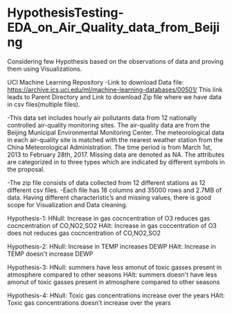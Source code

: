 # HypothesisTesting-EDA_on_Air_Quality_data_from_Beijing
Considering few Hypothesis based on the observations of data and proving them using Visualizations. 


UCI Machine Learning Repository
-Link to download Data file: https://archive.ics.uci.edu/ml/machine-learning-databases/00501/
This link leads to Parent Directory and Link to download Zip file where we have data in csv files(multiple files).

-This data set includes hourly air pollutants data from 12 nationally controlled air-quality monitoring sites. The air-quality data are from the Beijing Municipal Environmental Monitoring Center. The meteorological data in each air-quality site is matched with the nearest weather station from the China Meteorological Administration. The time period is from March 1st, 2013 to February 28th, 2017. Missing data are denoted as NA. The attributes are categorized in to three types which are indicated by different symbols in the proposal.

-The zip file consists of data collected from 12 different stations as 12 different csv files.
-Each file has 18 columns and 35000 rows and 2.7MB of data.
Having different characteristic’s and missing values, there is good scope for Visualization and Data cleaning.

Hypothesis-1:
HNull: Increase in gas cocncentration of O3 reduces gas cocncentration of CO,NO2,SO2
HAlt: Increase in gas coccentration of O3 does not reduces gas cocncentration of CO,NO2,SO2

Hypothesis-2:
HNull: Increase in TEMP increases DEWP
HAlt: Increase in TEMP doesn't increase DEWP

Hypothesis-3:
HNull: summers have less amonut of toxic gasses present in atmosphere compared to other seasons
HAlt: summers doesn't have less amonut of toxic gasses present in atmosphere compared to other seasons

Hypothesis-4:
HNull: Toxic gas concentrations increase over the years
HAlt: Toxic gas concentrations doesn't increase over the years
